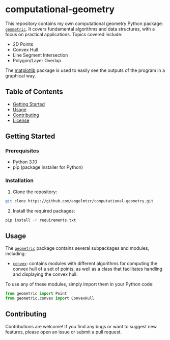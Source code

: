 # computational-geometry

This repository contains my own computational geometry Python package: [`geometric`](./geometric). It covers fundamental algorithms and data structures, with a focus on practical applications. Topics covered include:
- 2D Points
- Convex Hull
- Line Segment Intersection
- Polygon/Layer Overlap

The [matplotlib](https://matplotlib.org/) package is used to easily see the outputs of the program in a graphical way.

## Table of Contents

- [Getting Started](#getting-started)
- [Usage](#usage)
- [Contributing](#contributing)
- [License](#license)

## Getting Started

### Prerequisites

- Python 3.10
- pip (package installer for Python)

### Installation

1. Clone the repository:

```sh
git clone https://github.com/angelmtzr/computational-geometry.git
```

2. Install the required packages:

```sh
pip install -r requirements.txt
```

## Usage

The [`geometric`](./geometric) package contains several subpackages and modules, including:
- [`convex`](./geometric/convex): contains modules with different algorithms for computing the convex hull of a set of points, as well as a class that facilitates handling and displaying the convex hull.


To use any of these modules, simply import them in your Python code:
```python
from geometric import Point
from geometric.convex import ConvexHull
```

## Contributing

Contributions are welcome! If you find any bugs or want to suggest new features, please open an issue or submit a pull request.
